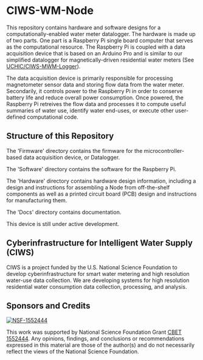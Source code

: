 # CIWS-WM-Node

This repository contains hardware and software designs for a computationally-enabled water meter datalogger. The hardware is made up of two parts. One part is a Raspberry Pi single board computer that serves as the computational resource. The Raspberry Pi is coupled with a data acquisition device that is based on an Arduino Pro and is similar to our simplified datalogger for magnetically-driven residential water meters (See [UCHIC/CIWS-MWM-Logger](https://github.com/UCHIC/CIWS-MWM-Logger)).

The data acquisition device is primarily responsible for processing magnetometer sensor data and storing flow data from the water meter. Secondarily, it controls power to the Raspberry Pi in order to conserve battery life and reduce overall power consumption. Once powered, the Raspberry Pi retreives the flow data and processes it to compute useful summaries of water use, identify water end-uses, or execute other user-defined computational code.

## Structure of this Repository

The 'Firmware' directory contains the firmware for the microcontroller-based data acquisition device, or Datalogger.

The 'Software' directory contains the software for the Raspberry Pi.

The 'Hardware' directory contains hardware design information, including a design and instructions for assembling a Node from off-the-shelf components as well as a printed circuit board (PCB) design and instructions for manufacturing them.

The 'Docs' directory contains documentation.

This device is still under active development.

## Cyberinfrastructure for Intelligent Water Supply (CIWS) 

CIWS is a project funded by the U.S. National Science Foundation to develop cyberinfrastructure for smart water metering and high resolution water-use data collection. We are developing systems for high resolution residential water consumption data collection, processing, and analysis.

## Sponsors and Credits
[![NSF-1552444](https://img.shields.io/badge/NSF-1552444-blue.svg)](https://nsf.gov/awardsearch/showAward?AWD_ID=1552444)

This work was supported by National Science Foundation Grant [CBET 1552444](https://www.nsf.gov/awardsearch/showAward?AWD_ID=1552444). Any opinions, findings, and conclusions or recommendations expressed in this material are those of the author(s) and do not necessarily reflect the views of the National Science Foundation.

